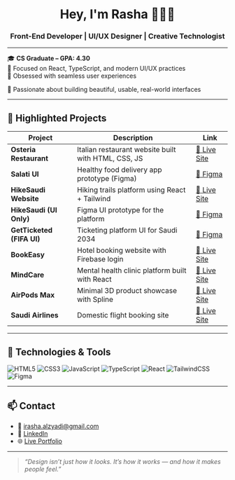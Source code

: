 <h1 align="center">Hey, I'm Rasha 👩🏻‍💻</h1>
<h3 align="center">Front-End Developer | UI/UX Designer | Creative Technologist</h3>

---

🎓 **CS Graduate – GPA: 4.30**  
🧠 Focused on React, TypeScript, and modern UI/UX practices  
🎨 Obsessed with seamless user experiences  

🚀 Passionate about building beautiful, usable, real-world interfaces

---

## 🚀 Highlighted Projects

| Project | Description | Link |
|--------|-------------|------|
| **Osteria Restaurant** | Italian restaurant website built with HTML, CSS, JS | [🔗 Live Site](https://bejewelled-stardust-ce3329.netlify.app/) |
| **Salati UI** | Healthy food delivery app prototype (Figma) | [🔗 Figma](https://www.figma.com/proto/VLDRJrZiPA08jiooQYovaS/Untitled?node-id=0-1&t=Bc4HaUGE7m7wRJ5x-1) |
| **HikeSaudi Website** | Hiking trails platform using React + Tailwind | [🔗 Live Site](https://joyful-rabanadas-e9abac.netlify.app/) |
| **HikeSaudi (UI Only)** | Figma UI prototype for the platform | [🔗 Figma](https://www.figma.com/proto/fEAFYwGDE8kQ76AWJUEvTI/HikeSaudi%3A-Hiking-Trail-Platform-(Figma-UI)?node-id=0-1&t=DTJ2T9MNhcA0rtNr-1) |
| **GetTicketed (FIFA UI)** | Ticketing platform UI for Saudi 2034 | [🔗 Figma](https://www.figma.com/proto/tIluAEIgmnwBUmwCMVyNFq/saudi2034?node-id=1-2&t=DMdcEF5bkJv0zr6a-1) |
| **BookEasy** | Hotel booking website with Firebase login | [🔗 Live Site](https://tubular-bienenstitch-1972f5.netlify.app/) |
| **MindCare** | Mental health clinic platform built with React | [🔗 Live Site](https://legendary-daffodil-6b12b9.netlify.app/) |
| **AirPods Max** | Minimal 3D product showcase with Spline | [🔗 Live Site](https://incredible-panda-aed524.netlify.app/) |
| **Saudi Airlines** | Domestic flight booking site | [🔗 Live Site](https://inspiring-gumption-b565cd.netlify.app/) |
---

## 🧰 Technologies & Tools

![HTML5](https://img.shields.io/badge/-HTML5-E34F26?style=flat&logo=html5&logoColor=white)
![CSS3](https://img.shields.io/badge/-CSS3-1572B6?style=flat&logo=css3)
![JavaScript](https://img.shields.io/badge/-JavaScript-F7DF1E?style=flat&logo=javascript&logoColor=black)
![TypeScript](https://img.shields.io/badge/-TypeScript-007ACC?style=flat&logo=typescript)
![React](https://img.shields.io/badge/-React-61DAFB?style=flat&logo=react)
![TailwindCSS](https://img.shields.io/badge/-TailwindCSS-38B2AC?style=flat&logo=tailwindcss)
![Figma](https://img.shields.io/badge/-Figma-F24E1E?style=flat&logo=figma)

---

## 📫 Contact

- 📧 [irasha.alzyadi@gmail.com](mailto:irasha.alzyadi@gmail.com)  
- 💼 [LinkedIn](https://www.linkedin.com/in/rasha-alzyadi)  
- 🌐 [Live Portfolio](https://taupe-blini-af288d.netlify.app)

---

> *“Design isn’t just how it looks. It’s how it works — and how it makes people feel.”*
